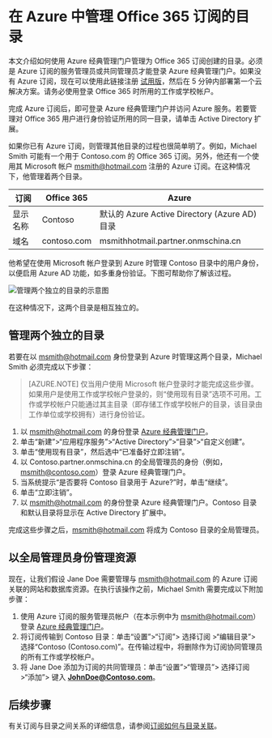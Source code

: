 <properties
    pageTitle="在 Azure 中管理 Office 365 订阅的目录 | Azure"
    description="使用 Azure Active Directory 和 Azure 经典管理门户来管理 Office 365 订阅目录"
    services="active-directory"
    documentationcenter=""
    author="curtand"
    manager="femila"
    editor="" />  

<tags
    ms.assetid="746987b7-2dfd-4b35-819d-37c1b65c5c81"
    ms.service="active-directory"
    ms.devlang="na"
    ms.topic="get-started-article"
    ms.tgt_pltfrm="na"
    ms.workload="identity"
    ms.date="11/09/2016"
    ms.author="curtand"
    wacn.date="02/06/2017"/>  



# 在 Azure 中管理 Office 365 订阅的目录
本文介绍如何使用 Azure 经典管理门户管理为 Office 365 订阅创建的目录。必须是 Azure 订阅的服务管理员或共同管理员才能登录 Azure 经典管理门户。如果没有 Azure 订阅，现在可以使用此链接注册 [试用版](/pricing/1rmb-trial)，然后在 5 分钟内部署第一个云解决方案。请务必使用登录 Office 365 时所用的工作或学校帐户。

完成 Azure 订阅后，即可登录 Azure 经典管理门户并访问 Azure 服务。若要管理对 Office 365 用户进行身份验证所用的同一目录，请单击 Active Directory 扩展。

如果你已有 Azure 订阅，则管理其他目录的过程也很简单明了。例如，Michael Smith 可能有一个用于 Contoso.com 的 Office 365 订阅。另外，他还有一个使用其 Microsoft 帐户 msmith@hotmail.com 注册的 Azure 订阅。在这种情况下，他管理着两个目录。

| 订阅 | Office 365 | Azure |
| --- | --- | --- |
| 显示名称 |Contoso |默认的 Azure Active Directory (Azure AD) 目录 |
| 域名 |contoso.com |msmithhotmail.partner.onmschina.cn |

他希望在使用 Microsoft 帐户登录到 Azure 时管理 Contoso 目录中的用户身份，以便启用 Azure AD 功能，如多重身份验证。下图可帮助你了解该过程。

![管理两个独立的目录的示意图](./media/active-directory-manage-o365-subscription/AAD_O365_03.png)

在这种情况下，这两个目录是相互独立的。

## 管理两个独立的目录
若要在以 msmith@hotmail.com 身份登录到 Azure 时管理这两个目录，Michael Smith 必须完成以下步骤：

> [AZURE.NOTE]
仅当用户使用 Microsoft 帐户登录时才能完成这些步骤。如果用户是使用工作或学校帐户登录的，则“使用现有目录”选项不可用。工作或学校帐户只能通过其主目录（即存储工作或学校帐户的目录，该目录由工作单位或学校拥有）进行身份验证。

1. 以 msmith@hotmail.com 的身份登录 [Azure 经典管理门户](https://manage.windowsazure.cn)。
2. 单击“新建”>“应用程序服务”>“Active Directory”>“目录”>“自定义创建”。
3. 单击“使用现有目录”，然后选中“已准备好立即注销”。
4. 以 Contoso.partner.onmschina.cn 的全局管理员的身份（例如，msmith@contoso.com）登录 Azure 经典管理门户。
5. 当系统提示“是否要将 Contoso 目录用于 Azure?”时，单击“继续”。
6. 单击“立即注销”。
7. 以 msmith@hotmail.com 的身份登录 Azure 经典管理门户。Contoso 目录和默认目录将显示在 Active Directory 扩展中。

完成这些步骤之后，msmith@hotmail.com 将成为 Contoso 目录的全局管理员。

## 以全局管理员身份管理资源
现在，让我们假设 Jane Doe 需要管理与 msmith@hotmail.com 的 Azure 订阅关联的网站和数据库资源。在执行该操作之前，Michael Smith 需要完成以下附加步骤：

1. 使用 Azure 订阅的服务管理员帐户（在本示例中为 msmith@hotmail.com）登录 [Azure 经典管理门户](https://manage.windowsazure.cn)。
2. 将订阅传输到 Contoso 目录：单击“设置”>“订阅”> 选择订阅 >“编辑目录”> 选择“Contoso (Contoso.com)”。在传输过程中，将删除作为订阅协同管理员的所有工作或学校帐户。
3. 将 Jane Doe 添加为订阅的共同管理员：单击“设置”>“管理员”> 选择订阅 >“添加”> 键入 **JohnDoe@Contoso.com**。

## 后续步骤
有关订阅与目录之间关系的详细信息，请参阅[订阅如何与目录关联](/documentation/articles/active-directory-how-subscriptions-associated-directory/)。

<!---HONumber=Mooncake_Quality_Review_0125_2017-->